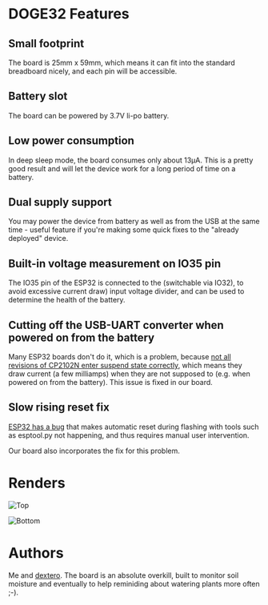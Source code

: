 # DOGE32 Features

## Small footprint

The board is 25mm x 59mm, which means it can fit into the standard breadboard nicely, and
each pin will be accessible.

## Battery slot

The board can be powered by 3.7V li-po battery.

## Low power consumption

In deep sleep mode, the board consumes only about 13µA. This is a pretty good result and will
let the device work for a long period of time on a battery.

## Dual supply support

You may power the device from battery as well as from the USB at the same time - useful feature
if you're making some quick fixes to the "already deployed" device.

## Built-in voltage measurement on IO35 pin

The IO35 pin of the ESP32 is connected to the (switchable via IO32), to avoid excessive current
draw) input voltage divider, and can be used to determine the health of the battery.

## Cutting off the USB-UART converter when powered on from the battery

Many ESP32 boards don't do it, which is a problem, because [not all revisions of CP2102N enter
suspend state correctly](https://www.silabs.com/documents/public/errata/cp2102n-errata.pdf),
which means they draw current (a few milliamps) when they are not supposed to (e.g. when powered
on from the battery). This issue is fixed in our board.

## Slow rising reset fix

[ESP32 has a bug](https://www.esp32.com/viewtopic.php?t=5731) that makes automatic reset during
flashing with tools such as esptool.py not happening, and thus requires manual user intervention.

Our board also incorporates the fix for this problem.

# Renders

![Top](https://github.com/sznaider/doge32/blob/master/esp32-pcb-top.png)

![Bottom](https://github.com/sznaider/doge32/blob/master/esp32-pcb-bottom.png)

# Authors

Me and [dextero](https://github.com/dextero/). The board is an absolute overkill, built to monitor
soil moisture and eventually to help reminiding about watering plants more often ;-).
